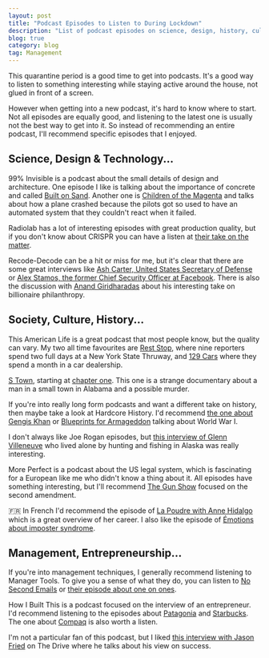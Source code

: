 ```yaml
---
layout: post
title: "Podcast Episodes to Listen to During Lockdown"
description: "List of podcast episodes on science, design, history, culture, entrepreneurship or even management."
blog: true
category: blog
tag: Management
---
```


This quarantine period is a good time to get into podcasts. It's a good way to listen to something interesting while staying active around the house, not glued in front of a screen.

However when getting into a new podcast, it's hard to know where to start. Not all episodes are equally good, and listening to the latest one is usually not the best way to get into it. So instead of recommending an entire podcast, I'll recommend specific episodes that I enjoyed.

## Science, Design & Technology...

99% Invisible is a podcast about the small details of design and architecture. One episode I like is talking about the importance of concrete and called [Built on Sand][1]. Another one is [Children of the Magenta][2] and talks about how a plane crashed because the pilots got so used to have an automated system that they couldn't react when it failed.

Radiolab has a lot of interesting episodes with great production quality, but if you don't know about CRISPR you can have a listen at [their take on the matter][3].

Recode-Decode can be a hit or miss for me, but it's clear that there are some great interviews like [Ash Carter, United States Secretary of Defense][4] or [Alex Stamos, the former Chief Security Officer at Facebook][5]. There is also the discussion with [Anand Giridharadas][6] about his interesting take on billionaire philanthropy.

## Society, Culture, History...

This American Life is a great podcast that most people know, but the quality can vary. My two all time favourites are [Rest Stop][7], where nine reporters spend two full days at a New York State Thruway, and [129 Cars][8] where they spend a month in a car dealership.

[S Town][9], starting at [chapter one][10]. This one is a strange documentary about a man in a small town in Alabama and a possible murder.

If you're into really long form podcasts and want a different take on history, then maybe take a look at Hardcore History. I'd recommend [the one about Gengis Khan][11] or [Blueprints for Armageddon][12] talking about World War I.

I don't always like Joe Rogan episodes, but [this interview of Glenn Villeneuve][13] who lived alone by hunting and fishing in Alaska was really interesting.

More Perfect is a podcast about the US legal system, which is fascinating for a European like me who didn't know a thing about it. All episodes have something interesting, but I'll recommend [The Gun Show][14] focused on the second amendment.

🇫🇷 In French I'd recommend the episode of [La Poudre with Anne Hidalgo][15] which is a great overview of her career. I also like the episode of [Émotions about imposter syndrome][16].

## Management, Entrepreneurship...

If you're into management techniques, I generally recommend listening to Manager Tools. To give you a sense of what they do, you can listen to [No Second Emails][17] or [their episode about one on ones][18].

How I Built This is a podcast focused on the interview of an entrepreneur. I'd recommend listening to the episodes about [Patagonia][19] and [Starbucks][20]. The one about [Compaq][21] is also worth a listen.

I'm not a particular fan of this podcast, but I liked [this interview with Jason Fried][22] on The Drive where he talks about his view on success.

[1]:	https://99percentinvisible.org/episode/built-on-sand/
[2]:	https://99percentinvisible.org/episode/children-of-the-magenta-automation-paradox-pt-1/
[3]:	https://www.wnycstudios.org/podcasts/radiolab/articles/antibodies-part-1-crispr
[4]:	https://www.stitcher.com/podcast/vox/recode-decode/e/42997290?autoplay=true
[5]:	https://www.stitcher.com/podcast/vox/recode-decode/e/60996574?autoplay=true
[6]:	https://www.vox.com/recode/2019/5/22/18634612/anand-giridharadas-billionaires-philanthropy-zuckerberg-bezos-kara-swisher-decode-podcast-interview
[7]:	https://www.thisamericanlife.org/388/rest-stop
[8]:	https://www.thisamericanlife.org/513/129-cars
[9]:	https://stownpodcast.org/
[10]:	https://stownpodcast.org/chapter/1
[11]:	https://www.dancarlin.com/product/hardcore-history-wrath-of-the-khans-series/
[12]:	https://www.dancarlin.com/product/hardcore-history-50-blueprint-for-armageddon-i/
[13]:	https://www.youtube.com/watch?v=PNocQzhPyac
[14]:	https://www.wnycstudios.org/podcasts/radiolab/articles/radiolab-presents-more-perfect-gun-show
[15]:	https://soundcloud.com/nouvelles-ecoutes/la-poudre-episode-38-anne-hidalgo
[16]:	https://louiemedia.com/emotions/tag/syndrome+de+l%27imposteur
[17]:	https://www.manager-tools.com/2016/09/no-second-emails
[18]:	https://www.manager-tools.com/2005/07/the-single-most-effective-management-tool-part-1
[19]:	https://www.stitcher.com/podcast/national-public-radio/how-i-built-this/e/patagonia-yvon-chouinard-48508362
[20]:	https://www.stitcher.com/podcast/how-i-built-this/e/51626348
[21]:	https://www.stitcher.com/podcast/national-public-radio/how-i-built-this/e/compaq-computers-rod-canion-50232383
[22]:	https://peterattiamd.com/jasonfried/